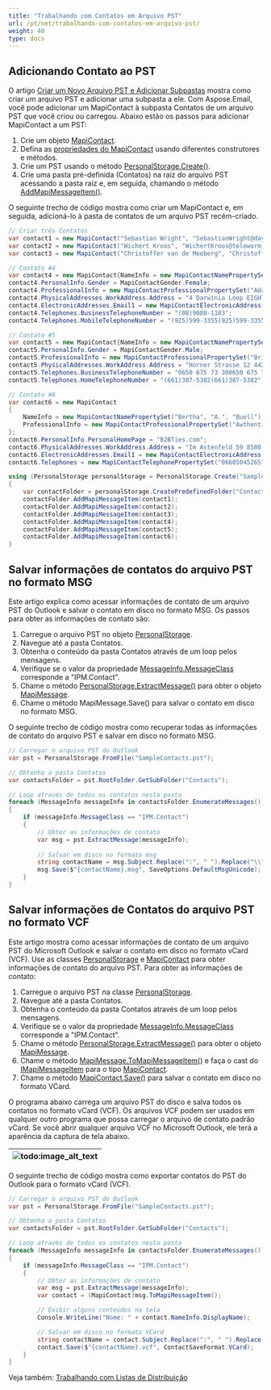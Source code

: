 ```yaml
---
title: "Trabalhando com Contatos em Arquivo PST"
url: /pt/net/trabalhando-com-contatos-em-arquivo-pst/
weight: 40
type: docs
---
```



## **Adicionando Contato ao PST**

O artigo [Criar um Novo Arquivo PST e Adicionar Subpastas](https://docs.aspose.com/email/pt/net/create-new-pst-add-sub-folders-and-messages/#creating-a-new-pst-file-and-add-subfolders) mostra como criar um arquivo PST e adicionar uma subpasta a ele. Com Aspose.Email, você pode adicionar um MapiContact à subpasta Contatos de um arquivo PST que você criou ou carregou. Abaixo estão os passos para adicionar MapiContact a um PST:

1. Crie um objeto [MapiContact](https://reference.aspose.com/email/net/aspose.email.mapi/mapicontact/).
2. Defina as [propriedades do MapiContact](https://reference.aspose.com/email/net/aspose.email.mapi/mapicontact/) usando diferentes construtores e métodos.
3. Crie um PST usando o método [PersonalStorage.Create()](https://reference.aspose.com/email/net/aspose.email.storage.pst/personalstorage/create/#create/).
4. Crie uma pasta pré-definida (Contatos) na raiz do arquivo PST acessando a pasta raiz e, em seguida, chamando o método [AddMapiMessageItem()](https://reference.aspose.com/email/net/aspose.email.storage.pst/folderinfo/addmapimessageitem/#addmapimessageitem).

O seguinte trecho de código mostra como criar um MapiContact e, em seguida, adicioná-lo à pasta de contatos de um arquivo PST recém-criado.

```csharp
// Criar três Contatos 
var contact1 = new MapiContact("Sebastian Wright", "SebastianWright@dayrep.com");
var contact2 = new MapiContact("Wichert Kroos", "WichertKroos@teleworm.us", "Investimento Grau A");
var contact3 = new MapiContact("Christoffer van de Meeberg", "ChristoffervandeMeeberg@teleworm.us", "Fábrica de Sofás Krauses", "046-630-4614046-630-4614");

// Contato #4
var contact4 = new MapiContact{NameInfo = new MapiContactNamePropertySet("Margaret", "J.", "Tolle")};
contact4.PersonalInfo.Gender = MapiContactGender.Female;
contact4.ProfessionalInfo = new MapiContactProfessionalPropertySet("Adaptaz", "Engenheira de gravação");
contact4.PhysicalAddresses.WorkAddress.Address = "4 Darwinia Loop EIGHTY MILE BEACH WA 6725";
contact4.ElectronicAddresses.Email1 = new MapiContactElectronicAddress("Hisen1988", "SMTP", "MargaretJTolle@dayrep.com");
contact4.Telephones.BusinessTelephoneNumber = "(08)9080-1183";
contact4.Telephones.MobileTelephoneNumber = "(925)599-3355(925)599-3355";

// Contato #5
var contact5 = new MapiContact{NameInfo = new MapiContactNamePropertySet("Matthew", "R.", "Wilcox")};
contact5.PersonalInfo.Gender = MapiContactGender.Male;
contact5.ProfessionalInfo = new MapiContactProfessionalPropertySet("Briazz", "Auxiliar psiquiátrico");
contact5.PhysicalAddresses.WorkAddress.Address = "Horner Strasse 12 4421 SAASS";
contact5.Telephones.BusinessTelephoneNumber = "0650 675 73 300650 675 73 30";
contact5.Telephones.HomeTelephoneNumber = "(661)387-5382(661)387-5382";

// Contato #6
var contact6 = new MapiContact
{
    NameInfo = new MapiContactNamePropertySet("Bertha", "A.", "Buell"),
    ProfessionalInfo = new MapiContactProfessionalPropertySet("Awthentikz", "Assistente de trabalho social")
};
contact6.PersonalInfo.PersonalHomePage = "B2BTies.com";
contact6.PhysicalAddresses.WorkAddress.Address = "Im Astenfeld 59 8580 EDELSCHROTT";
contact6.ElectronicAddresses.Email1 = new MapiContactElectronicAddress("Experwas", "SMTP", "BerthaABuell@armyspy.com");
contact6.Telephones = new MapiContactTelephonePropertySet("06605045265");

using (PersonalStorage personalStorage = PersonalStorage.Create("SampleContacts_out.pst", FileFormatVersion.Unicode))
{
    var contactFolder = personalStorage.CreatePredefinedFolder("Contacts", StandardIpmFolder.Contacts);
    contactFolder.AddMapiMessageItem(contact1);
    contactFolder.AddMapiMessageItem(contact2);
    contactFolder.AddMapiMessageItem(contact3);
    contactFolder.AddMapiMessageItem(contact4);
    contactFolder.AddMapiMessageItem(contact5);
    contactFolder.AddMapiMessageItem(contact6);
}
```

## **Salvar informações de contatos do arquivo PST no formato MSG**

Este artigo explica como acessar informações de contato de um arquivo PST do Outlook e salvar o contato em disco no formato MSG. Os passos para obter as informações de contato são:

1. Carregue o arquivo PST no objeto [PersonalStorage](https://reference.aspose.com/email/net/aspose.email.storage.pst/personalstorage/).
1. Navegue até a pasta Contatos.
1. Obtenha o conteúdo da pasta Contatos através de um loop pelos mensagens.
1. Verifique se o valor da propriedade [MessageInfo.MessageClass](https://reference.aspose.com/email/net/aspose.email.storage.pst/messageinfo/messageclass/) corresponde a "IPM.Contact".
1. Chame o método [PersonalStorage.ExtractMessage()](https://reference.aspose.com/email/net/aspose.email.storage.pst/personalstorage/extractmessage/#extractmessage/) para obter o objeto [MapiMessage](https://reference.aspose.com/email/net/aspose.email.mapi/mapimessage/).
1. Chame o método MapiMessage.Save() para salvar o contato em disco no formato MSG.

O seguinte trecho de código mostra como recuperar todas as informações de contato do arquivo PST e salvar em disco no formato MSG.

```csharp
// Carregar o arquivo PST do Outlook
var pst = PersonalStorage.FromFile("SampleContacts.pst");

// Obtenha a pasta Contatos
var contactsFolder = pst.RootFolder.GetSubFolder("Contacts");

// Loop através de todos os contatos nesta pasta
foreach (MessageInfo messageInfo in contactsFolder.EnumerateMessages())
{
    if (messageInfo.MessageClass == "IPM.Contact")
    {
        // Obter as informações de contato
        var msg = pst.ExtractMessage(messageInfo);
        
        // Salvar em disco no formato msg
        string contactName = msg.Subject.Replace(":", " ").Replace("\\", " ").Replace("?", " ").Replace("/", " ");
        msg.Save($"{contactName}.msg", SaveOptions.DefaultMsgUnicode);
    }
}
```

## **Salvar informações de Contatos do arquivo PST no formato VCF**

Este artigo mostra como acessar informações de contato de um arquivo PST do Microsoft Outlook e salvar o contato em disco no formato vCard (VCF). Use as classes [PersonalStorage](https://reference.aspose.com/email/net/aspose.email.storage.pst/personalstorage/) e [MapiContact](https://reference.aspose.com/email/net/aspose.email.mapi/mapicontact/) para obter informações de contato do arquivo PST. Para obter as informações de contato:

1. Carregue o arquivo PST na classe [PersonalStorage](https://reference.aspose.com/email/net/aspose.email.storage.pst/personalstorage/).
1. Navegue até a pasta Contatos.
1. Obtenha o conteúdo da pasta Contatos através de um loop pelos mensagens.
1. Verifique se o valor da propriedade [MessageInfo.MessageClass](https://reference.aspose.com/email/net/aspose.email.storage.pst/messageinfo/messageclass/) corresponde a "IPM.Contact".
1. Chame o método [PersonalStorage.ExtractMessage()](https://reference.aspose.com/email/net/aspose.email.storage.pst/personalstorage/extractmessage/#extractmessage/) para obter o objeto [MapiMessage](https://reference.aspose.com/email/net/aspose.email.mapi/mapimessage/).
1. Chame o método [MapiMessage.ToMapiMessageItem()](https://reference.aspose.com/email/net/aspose.email.mapi/mapimessage/tomapimessageitem/) e faça o cast do [IMapiMessageItem](https://reference.aspose.com/email/net/aspose.email.mapi/imapimessageitem/) para o tipo [MapiContact](https://reference.aspose.com/email/net/aspose.email.mapi/mapicontact/).
1. Chame o método [MapiContact.Save()](https://reference.aspose.com/email/net/aspose.email.mapi/mapicontact/save/#save_1) para salvar o contato em disco no formato VCard.

O programa abaixo carrega um arquivo PST do disco e salva todos os contatos no formato vCard (VCF). Os arquivos VCF podem ser usados em qualquer outro programa que possa carregar o arquivo de contato padrão vCard. Se você abrir qualquer arquivo VCF no Microsoft Outlook, ele terá a aparência da captura de tela abaixo.

|![todo:image_alt_text](working-with-contacts-in-pst-file_1.png)|
| :- |
O seguinte trecho de código mostra como exportar contatos do PST do Outlook para o formato vCard (VCF).

```csharp
// Carregar o arquivo PST do Outlook
var pst = PersonalStorage.FromFile("SampleContacts.pst");

// Obtenha a pasta Contatos
var contactsFolder = pst.RootFolder.GetSubFolder("Contacts");

// Loop através de todos os contatos nesta pasta
foreach (MessageInfo messageInfo in contactsFolder.EnumerateMessages())
{
    if (messageInfo.MessageClass == "IPM.Contact")
    {
        // Obter as informações de contato
        var msg = pst.ExtractMessage(messageInfo);
        var contact = (MapiContact)msg.ToMapiMessageItem();

        // Exibir alguns conteúdos na tela
        Console.WriteLine("Nome: " + contact.NameInfo.DisplayName);

        // Salvar em disco no formato VCard
        string contactName = contact.Subject.Replace(":", " ").Replace("\\", " ").Replace("?", " ").Replace("/", " ");
        contact.Save($"{contactName}.vcf", ContactSaveFormat.VCard);
    }
}
```

Veja também: [Trabalhando com Listas de Distribuição](/email//net/working-with-distribution-lists-in-pst/)